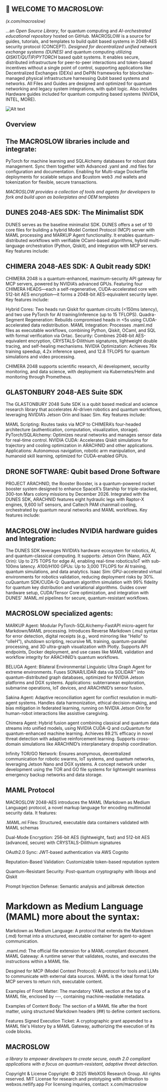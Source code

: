 ## 🐪 WELCOME TO MACROSLOW:

*(x.com/macroslow)*

...an *Open Source Library*, for quantum computing and *AI-orchestrated educational repository* hosted on GitHub. MACROSLOW is a source for guides, tutorials, and templates to build qubit based systems in 2048-AES security protocol (CONCEPT). *Designed for decentralized unified network exchange systems (DUNES)* and quantum computing utilizing *QISKIT/QUTIP/PYTORCH* based qubit systems. It enables secure, distributed infrastructure for peer-to-peer interactions and token-based incentives without a single point of control, supporting applications like Decentralized Exchanges (DEXs) and DePIN frameworks for blockchain-managed physical infrastructure harnessing Qubit based systems and networks. All Files and Guides are designed and optimized for quantum networking and legacy system integrations, with qubit logic. Also includes Hardware guides included for quantum computing based systems (NVIDIA, INTEL, MORE).


![Alt text](https://github.com/webxos/macroslow/blob/main/assets/duneslogo.jpeg)


## Overview

## The MACROSLOW libraries include and integrate:

PyTorch for machine learning and SQLAlchemy databases for robust data management. Sync them together with Advanced .yaml and .md files for configuration and documentation. Enabling for Multi-stage Dockerfile deployments for scalable setups and $custom web3 .md wallets and tokenization for flexible, secure transactions.


*MACROSLOW provides a collection of tools and agents for developers to fork and build upon as boilerplates and OEM templates*


## DUNES 2048-AES SDK: The Minimalist SDK 

DUNES serves as the baseline minimalist SDK. DUNES offers a set of 10 core files for building a hybrid Model Context Protocol (MCP) server with MAML processing and MARKUP Agent functionality. It enables quantum-distributed workflows with verifiable OCaml-based algorithms, hybrid multi-language orchestration (Python, Qiskit), and integration with MCP servers. Key features include:

## CHIMERA 2048-AES SDK: A Qubit ready SDK!

CHIMERA 2048 is a quantum-enhanced, maximum-security API gateway for MCP servers, powered by NVIDIA’s advanced GPUs. Featuring four CHIMERA HEADS—each a self-regenerative, CUDA-accelerated core with 512-bit AES encryption—it forms a 2048-bit AES-equivalent security layer. Key features include:

Hybrid Cores: Two heads run Qiskit for quantum circuits (<150ms latency), and two use PyTorch for AI training/inference (up to 15 TFLOPS).
Quadra-Segment Regeneration: Rebuilds compromised heads in <5s using CUDA-accelerated data redistribution.
MAML Integration: Processes .maml.md files as executable workflows, combining Python, Qiskit, OCaml, and SQL with formal verification via Ortac.
Security: Combines 2048-bit AES-equivalent encryption, CRYSTALS-Dilithium signatures, lightweight double tracing, and self-healing mechanisms.
NVIDIA Optimization: Achieves 76x training speedup, 4.2x inference speed, and 12.8 TFLOPS for quantum simulations and video processing.

CHIMERA 2048 supports scientific research, AI development, security monitoring, and data science, with deployment via Kubernetes/Helm and monitoring through Prometheus.

## GLASTONBURY 2048-AES Suite SDK
The GLASTONBURY 2048 Suite SDK is a qubit based medical and science research library that accelerates AI-driven robotics and quantum workflows, leveraging NVIDIA’s Jetson Orin and Isaac Sim. Key features include:

MAML Scripting: Routes tasks via MCP to CHIMERA’s four-headed architecture (authentication, computation, visualization, storage).
PyTorch/SQLAlchemy: Optimizes neural networks and manages sensor data for real-time control.
NVIDIA CUDA: Accelerates Qiskit simulations for trajectory and cooling optimization in ARACHNID and other applications.
Applications: Autonomous navigation, robotic arm manipulation, and humanoid skill learning, optimized for CUDA-enabled GPUs.


## DRONE SOFTWARE: Qubit based Drone Software

PROJECT ARACHNID, the Rooster Booster, is a quantum-powered rocket booster system designed to enhance SpaceX’s Starship for triple-stacked, 300-ton Mars colony missions by December 2026. Integrated with the DUNES SDK, ARACHNID features eight hydraulic legs with Raptor-X engines, 9,600 IoT sensors, and Caltech PAM chainmail cooling, orchestrated by quantum neural networks and MAML workflows. Key features include:

## MACROSLOW includes NVIDIA hardware guides and Integration: 

The DUNES SDK leverages NVIDIA’s hardware ecosystem for robotics, AI, and quantum-classical computing. It supports:
Jetson Orin (Nano, AGX Orin): Up to 275 TOPS for edge AI, enabling real-time robotics/IoT with sub-100ms latency.
A100/H100 GPUs: Up to 3,000 TFLOPS for AI training, quantum simulations, and data analytics.
Isaac Sim: GPU-accelerated virtual environments for robotics validation, reducing deployment risks by 30%.
cuQuantum SDK/CUDA-Q: Quantum algorithm simulation with 99% fidelity for quantum key distribution and variational algorithms.
Guides cover hardware setup, CUDA/Tensor Core optimization, and integration with DUNES’ .MAML.ml pipelines for secure, quantum-resistant workflows.

## MACROSLOW specialized agents:

MARKUP Agent: Modular PyTorch-SQLAlchemy-FastAPI micro-agent for Markdown/MAML processing. Introduces Reverse Markdown (.mu) syntax for error detection, digital receipts (e.g., word mirroring like "Hello" to "olleH"), shutdown scripting, recursive ML training, quantum-parallel processing, and 3D ultra-graph visualization with Plotly. Supports API endpoints, Docker deployment, and use cases like MAML validation and workflow integrity for ARACHNID’s quantum workflows.

BELUGA Agent: Bilateral Environmental Linguistic Ultra Graph Agent for extreme environments. Fuses SONAR/LIDAR data via SOLIDAR™ into quantum-distributed graph databases, optimized for NVIDIA Jetson platforms and DGX systems. Applications: subterranean exploration, submarine operations, IoT devices, and ARACHNID’s sensor fusion.

Sakina Agent: Adaptive reconciliation agent for conflict resolution in multi-agent systems. Handles data harmonization, ethical decision-making, and bias mitigation in federated learning, running on NVIDIA Jetson Orin for human-robot interactions like assistive caregiving.

Chimera Agent: Hybrid fusion agent combining classical and quantum data streams into unified models, using NVIDIA CUDA-Q and cuQuantum for quantum-enhanced machine learning. Achieves 89.2% efficacy in novel threat detection with adaptive reinforcement learning. Supports cross-domain simulations like ARACHNID’s interplanetary dropship coordination.

Infinity TOR/GO Network: Ensures anonymous, decentralized communication for robotic swarms, IoT systems, and quantum networks, leveraging Jetson Nano and DGX systems. A concept network under development using the TOR and GO file systems for lightweight seamless emergency backup networks and data storage.

## MAML Protocol

MACROSLOW 2048-AES introduces the MAML (Markdown as Medium Language) protocol, a novel markup language for encoding multimodal security data. It features:

.MAML.ml Files: Structured, executable data containers validated with MAML schemas

Dual-Mode Encryption: 256-bit AES (lightweight, fast) and 512-bit AES (advanced, secure) with CRYSTALS-Dilithium signatures

OAuth2.0 Sync: JWT-based authentication via AWS Cognito

Reputation-Based Validation: Customizable token-based reputation system

Quantum-Resistant Security: Post-quantum cryptography with liboqs and Qiskit

Prompt Injection Defense: Semantic analysis and jailbreak detection

# Markdown as Medium Language (MAML) more about the syntax:

Markdown as Medium Language: A protocol that extends the Markdown (.md) format into a structured, executable container for agent-to-agent communication. 

.maml.md: The official file extension for a MAML-compliant document. MAML Gateway: A runtime server that validates, routes, and executes the instructions within a MAML file. 

Desgined for MCP (Model Context Protocol): A protocol for tools and LLMs to communicate with external data sources. MAML is the ideal format for MCP servers to return rich, executable content. 

Examples of Front Matter: The mandatory YAML section at the top of a MAML file, enclosed by ---, containing machine-readable metadata. 

Examples of Content Body: The section of a MAML file after the front matter, using structured Markdown headers (##) to define content sections. 

Features Signed Execution Ticket: A cryptographic grant appended to a MAML file's History by a MAML Gateway, authorizing the execution of its code blocks.


## MACROSLOW

*a library to empower developers to create secure, oauth 2.0 compliant applications with a focus on quantum-resistant, adaptive threat detection.*

Copyright & License
Copyright: © 2025 WebXOS Research Group. All rights reserved. MIT License for research and prototyping with attribution to webxos.netlify.app For licensing inquiries, contact: x.com/macroslow
